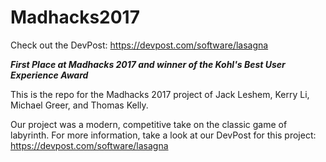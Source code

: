 # Madhacks2017

Check out the DevPost: https://devpost.com/software/lasagna

***First Place at Madhacks 2017 and winner of the Kohl's Best User Experience Award***

This is the repo for the Madhacks 2017 project of Jack Leshem, Kerry Li, Michael Greer, and Thomas Kelly.

Our project was a modern, competitive take on the classic game of labyrinth. For more information, take a look at our DevPost for this project: https://devpost.com/software/lasagna

